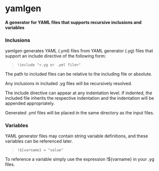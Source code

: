 yamlgen
=======

#### A generator for YAML files that supports recursive inclusions and variables

### Inclusions

yamlgen generates YAML (.yml) files from YAML generator (.yg) files that support
an include directive of the following form: 

> `!include "<.yg or .yml file>"`

The path to included files can be relative to the including file or absolute.

Any inclusions in included .yg files will be recursively resolved.

The include directive can appear at any indentation level. If indented,
the included file inherits the respective indentation and the indentation
will be appended appropriately.

Generated .yml files will be placed in the same directory as the input files.

### Variables

YAML generator files may contain string variable definitions, and these variables can
be referenced later.

> `!${varname} = "value"`

To reference a variable simply use the expression !${varname} in your .yg files.

